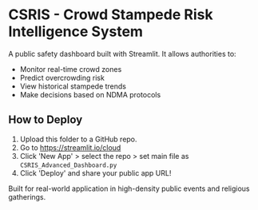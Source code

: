 # CSRIS - Crowd Stampede Risk Intelligence System

A public safety dashboard built with Streamlit. It allows authorities to:
- Monitor real-time crowd zones
- Predict overcrowding risk
- View historical stampede trends
- Make decisions based on NDMA protocols

## How to Deploy

1. Upload this folder to a GitHub repo.
2. Go to https://streamlit.io/cloud
3. Click 'New App' > select the repo > set main file as `CSRIS_Advanced_Dashboard.py`
4. Click 'Deploy' and share your public app URL!

Built for real-world application in high-density public events and religious gatherings.
